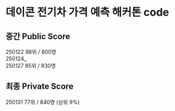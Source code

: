 # 데이콘 전기차 가격 예측 해커톤 code    

## 중간 Public Score
250122 98위 / 800명   
250124,,   
250127 85위 / 830명    


## 최종 Private Score
250131 77위 / 840명 (상위 9%)
